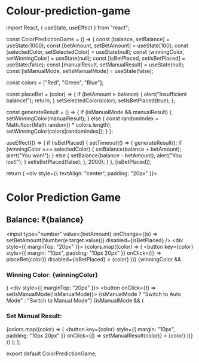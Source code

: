 # Colour-prediction-game
import React, { useState, useEffect } from "react";

const ColorPredictionGame = () => { const [balance, setBalance] = useState(1000); const [betAmount, setBetAmount] = useState(100); const [selectedColor, setSelectedColor] = useState(null); const [winningColor, setWinningColor] = useState(null); const [isBetPlaced, setIsBetPlaced] = useState(false); const [manualResult, setManualResult] = useState(null); const [isManualMode, setIsManualMode] = useState(false);

const colors = ["Red", "Green", "Blue"];

const placeBet = (color) => { if (betAmount > balance) { alert("Insufficient balance!"); return; } setSelectedColor(color); setIsBetPlaced(true); };

const generateResult = () => { if (isManualMode && manualResult) { setWinningColor(manualResult); } else { const randomIndex = Math.floor(Math.random() * colors.length); setWinningColor(colors[randomIndex]); } };

useEffect(() => { if (isBetPlaced) { setTimeout(() => { generateResult(); if (winningColor === selectedColor) { setBalance(balance + betAmount); alert("You won!"); } else { setBalance(balance - betAmount); alert("You lost!"); } setIsBetPlaced(false); }, 2000); } }, [isBetPlaced]);

return ( <div style={{ textAlign: "center", padding: "20px" }}> <h1>Color Prediction Game</h1> <h2>Balance: ₹{balance}</h2> <input type="number" value={betAmount} onChange={(e) => setBetAmount(Number(e.target.value))} disabled={isBetPlaced} /> <div style={{ marginTop: "20px" }}> {colors.map((color) => ( <button key={color} style={{ margin: "10px", padding: "10px 20px" }} onClick={() => placeBet(color)} disabled={isBetPlaced} > {color} </button> ))} </div> {winningColor && <h3>Winning Color: {winningColor}</h3>} <div style={{ marginTop: "20px" }}> <button onClick={() => setIsManualMode(!isManualMode)}> {isManualMode ? "Switch to Auto Mode" : "Switch to Manual Mode"} </button> {isManualMode && ( <div> <h3>Set Manual Result:</h3> {colors.map((color) => ( <button key={color} style={{ margin: "10px", padding: "10px 20px" }} onClick={() => setManualResult(color)} > {color} </button> ))} </div> )} </div> </div> ); };

export default ColorPredictionGame;

